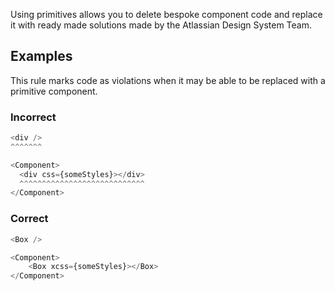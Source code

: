 Using primitives allows you to delete bespoke component code and replace it with ready made
solutions made by the Atlassian Design System Team.

## Examples

This rule marks code as violations when it may be able to be replaced with a primitive component.

### Incorrect

```js
<div />
^^^^^^^

<Component>
  <div css={someStyles}></div>
  ^^^^^^^^^^^^^^^^^^^^^^^^^^^^
</Component>
```

### Correct

```js
<Box />
```

```js
<Component>
	<Box xcss={someStyles}></Box>
</Component>
```
